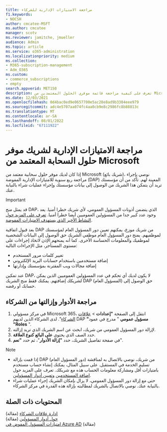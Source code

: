 ```yaml
---
title: مراجعة الامتيازات الإدارية للشركاء
f1.keywords:
- NOCSH
author: cmcatee-MSFT
ms.author: cmcatee
manager: scotv
ms.reviewer: jamitche, jmueller
audience: Admin
ms.topic: article
ms.service: o365-administration
ms.localizationpriority: medium
ms.collection:
- M365-subscription-management
- Adm_O365
ms.custom:
- commerce_subscriptions
- empty
search.appverid: MET150
description: تعرف على كيفية مراجعة قائمة موفري الحلول المعتمدين من Microsoft (الشركاء) لتحديد امتيازات المسؤول لديهم، وكيفية إزالة هذه الامتيازات.
ms.date: 12/03/2021
ms.openlocfilehash: 0d4bac0ed9e0657700e5ac28e8ad9b3304eee979
ms.sourcegitcommit: adc4e5707aa074fc4aa0cb9e8c2986fc8b88813c
ms.translationtype: MT
ms.contentlocale: ar-SA
ms.lasthandoff: 08/01/2022
ms.locfileid: "67111922"
---
```

# <a name="review-microsoft-certified-cloud-solution-provider-partner-administrative-privileges"></a>مراجعة الامتيازات الإدارية لشريك موفر حلول السحابة المعتمد من Microsoft

إذا كان لديك موفر حلول سحابية معتمد من Microsoft (شريك بائع)، نوصي بإجراء مراجعة ربع سنوية للامتيازات الإدارية المفوضة (DAP) المعينة لهم. تأكد من أن مؤسستك تريد أن يتمكن هذا الشريك من الوصول إلى بيانات مؤسستك وإجراء عمليات شراء بالنيابة عنك.

> [!IMPORTANT]
> قد يمثل منح DAP، الذي يتضمن أذونات المسؤول العمومي، لأي شريك خطرا أمنيا. يعد وجود عدد كبير جدا من المسؤولين العموميين أيضا خطرا أمنيا. [تعرف على المزيد حول النشاط الأخير الذي يستهدف الامتيازات المفوضة](https://www.microsoft.com/security/blog/2021/10/25/nobelium-targeting-delegated-administrative-privileges-to-facilitate-broader-attacks/).

بعد قبول اتفاقية DAP من شريك موزع، يمكنهم تعيين دور المسؤول العام لمؤسستك لموظفيهم. يمنح دور المسؤول العام موظفي الشريك حق الوصول إلى البيانات الشخصية لموظفيك والمعلومات الحساسة الأخرى. كما أنه يمنحهم الإذن لاتخاذ إجراءات على مستوى المستأجر، مثل الإجراءات التالية:

- تغيير كلمات مرور المستخدم
- إضافة مستخدمين باستخدام حسابات البريد الإلكتروني
- إضافة مجالات ويب المقترنة بمؤسستك وإدارتها

عند تمكين DAP، لا يكون لديك أي تحكم في عدد المسؤولين العموميين الذين يمكن لشريكك إضافتهم. يمكنك فقط منح الشريك DAP (المسؤول العام) حق الوصول إلى حسابك أو رفضه.

## <a name="review-and-remove-roles-from-partners"></a>مراجعة الأدوار وإزالتها من الشركاء

1. في مركز مسؤولي Microsoft 365، انتقل إلى الصفحة **"إعدادات** > <a href="https://go.microsoft.com/fwlink/p/?linkid=2074649" target="_blank">علاقات الشركاء</a>". لدى الشركاء الذين لديهم DAP **"مسؤول عمومي** " مدرج في عمود **"Roles** ".
2. لإزالة دور المسؤول العمومي من شريك، ابحث عن اسم الشريك الذي تريد إزالته.
3. حدد الصف الذي يحتوي **على البائع** **كنوع العلاقة**.
4. في صفحة تفاصيل الشريك، حدد **"إزالة الأدوار**"، ثم حدد **"نعم**".

> [!NOTE]
>
> - إذا قمت بإزالة DAP (دور المسؤول العام) من شريك، نوصي بالاتصال به لمناقشة تسليم الخدمة في المستقبل. على سبيل المثال، يمكنك إنشاء حساب مستخدم بامتيازات أقل ومشاركة معلومات الحساب هذه مع شريكك. تعرف على المزيد حول [إضافة المستخدمين](../admin/add-users/add-users.md) [وتعيين أدوار المسؤولين](../admin/add-users/assign-admin-roles.md).
> - حتى مع إزالة دور المسؤول العمومي، لا يزال بإمكان الشريك إجراء عمليات شراء بالنيابة عنك. نوصي بالاتصال بالشريك لمطالبته بإزالة هذه القدرة في مركز الشركاء.

## <a name="related-content"></a>المحتويات ذات الصلة

[إدارة علاقات الشركاء](manage-partners.md) (مقالة)\
[حول أدوار المسؤولين](../admin/add-users/about-admin-roles.md) (مقالة)\
[امتيازات المسؤول المفوض في Azure AD](/partner-center/customers-revoke-admin-privileges#delegated-admin-privileges-in-azure-ad) (مقالة)
